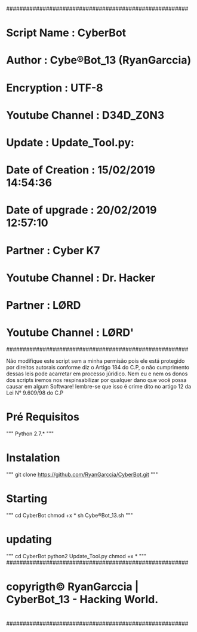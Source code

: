 #######################################################
# Script Name      :      CyberBot
# Author           :      Cybe®Bot_13 (RyanGarccia)
# Encryption       :      UTF-8
# Youtube Channel  :      D34D_Z0N3
# Update           :      Update_Tool.py:
# Date of Creation :      15/02/2019 14:54:36
# Date of upgrade  :      20/02/2019 12:57:10
# Partner          :      Cyber K7
# Youtube Channel  :      Dr. Hacker
# Partner          :      LØRD
# Youtube Channel  :      LØRD'
#######################################################

  Não modifique este script sem a minha permisão pois
ele está protegido por direitos autorais conforme diz o
 Artigo 184 do C.P, o não cumprimento dessas leis pode
          acarretar em processo júridico.
     Nem eu e nem os donos dos scripts iremos nos
respinsabilizar por qualquer dano que você possa causar
 em algum Software! lembre-se que isso é crime dito no
        artigo 12 da Lei N° 9.609/98 do C.P

# Pré Requisitos 
"""
 Python 2.7.*
"""
# Instalation
"""
 git clone https://github.com/RyanGarccia/CyberBot.git
"""
# Starting
"""
 cd CyberBot
 chmod +x *
 sh Cybe®Bot_13.sh
"""
# updating
"""
 cd CyberBot
 python2 Update_Tool.py
 chmod +x *
"""
#######################################################
#
# copyrigth© RyanGarccia | CyberBot_13 - Hacking World.
#
#######################################################
